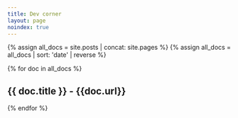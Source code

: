 ```yaml
---
title: Dev corner
layout: page
noindex: true
---
```


{% assign all_docs = site.posts | concat: site.pages %}
{% assign all_docs = all_docs | sort: 'date' | reverse %}

{% for doc in all_docs %}
  <h2>{{ doc.title }} - {{doc.url}}</h2>
{% endfor %}